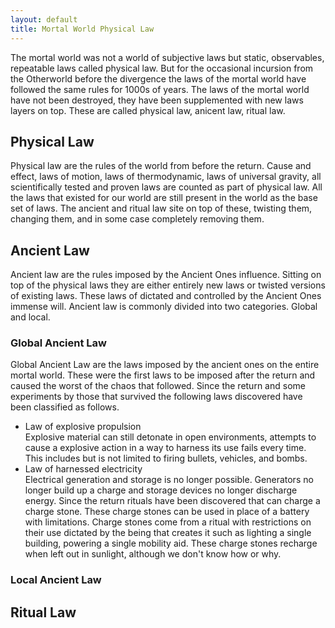```yaml
---
layout: default
title: Mortal World Physical Law
---
```


The mortal world was not a world of subjective laws but static, observables, repeatable laws called physical law. But for the occasional incursion from the Otherworld before the divergence the laws of the mortal world have followed the same rules for 1000s of years.
The laws of the mortal world have not been destroyed, they have been supplemented with new laws layers on top. These are called physical law, anicent law, ritual law.

## Physical Law
Physical law are the rules of the world from before the return. Cause and effect, laws of motion, laws of thermodynamic, laws of universal gravity, all scientifically tested and proven laws are counted as part of physical law. All the laws that existed for our world are still present in the world as the base set of laws. The ancient and ritual law site on top of these, twisting them, changing them, and in some case completely removing them.

## Ancient Law
Ancient law are the rules imposed by the Ancient Ones influence. Sitting on top of the physical laws they are either entirely new laws or twisted versions of existing laws. These laws of dictated and controlled by the Ancient Ones immense will. Ancient law is commonly divided into two categories. Global and local.

### Global Ancient Law
Global Ancient Law are the laws imposed by the ancient ones on the entire mortal world. These were the first laws to be imposed after the return and caused the worst of the chaos that followed. Since the return and some experiments by those that survived the following laws discovered have been classified as follows.
 - Law of explosive propulsion  
  Explosive material can still detonate in open environments, attempts to cause a explosive action in a way to harness its use fails every time. This includes but is not limited to firing bullets, vehicles, and bombs.
 - Law of harnessed electricity  
  Electrical generation and storage is no longer possible. Generators no longer build up a charge and storage devices no longer discharge energy. Since the return rituals have been discovered that can charge a charge stone. These charge stones can be used in place of a battery with limitations. Charge stones come from a ritual with restrictions on their use dictated by the being that creates it such as lighting a single building, powering a single mobility aid. These charge stones recharge when left out in sunlight, although we don't know how or why.

### Local Ancient Law


## Ritual Law